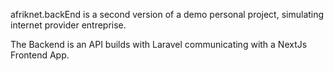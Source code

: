 afriknet.backEnd is a second version of a demo personal project, simulating internet provider entreprise.

The Backend is an API builds with Laravel communicating with a NextJs Frontend App.
